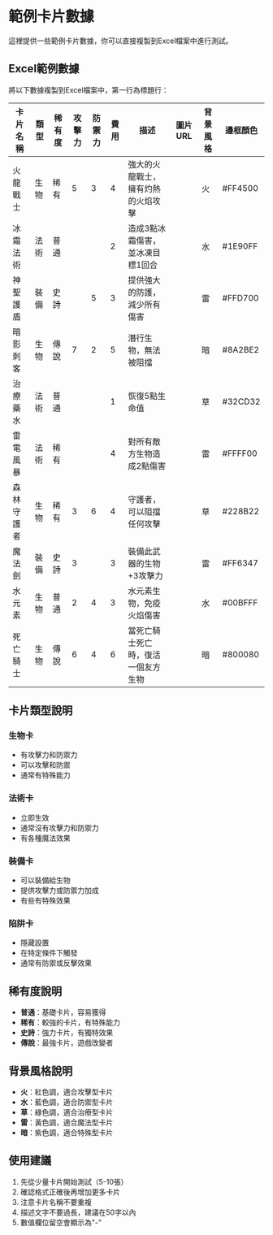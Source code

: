 # 範例卡片數據

這裡提供一些範例卡片數據，你可以直接複製到Excel檔案中進行測試。

## Excel範例數據

將以下數據複製到Excel檔案中，第一行為標題行：

| 卡片名稱 | 類型 | 稀有度 | 攻擊力 | 防禦力 | 費用 | 描述 | 圖片URL | 背景風格 | 邊框顏色 |
|----------|------|--------|--------|--------|------|------|---------|----------|----------|
| 火龍戰士 | 生物 | 稀有 | 5 | 3 | 4 | 強大的火龍戰士，擁有灼熱的火焰攻擊 |  | 火 | #FF4500 |
| 冰霜法術 | 法術 | 普通 |  |  | 2 | 造成3點冰霜傷害，並冰凍目標1回合 |  | 水 | #1E90FF |
| 神聖護盾 | 裝備 | 史詩 |  | 5 | 3 | 提供強大的防護，減少所有傷害 |  | 雷 | #FFD700 |
| 暗影刺客 | 生物 | 傳說 | 7 | 2 | 5 | 潛行生物，無法被阻擋 |  | 暗 | #8A2BE2 |
| 治療藥水 | 法術 | 普通 |  |  | 1 | 恢復5點生命值 |  | 草 | #32CD32 |
| 雷電風暴 | 法術 | 稀有 |  |  | 4 | 對所有敵方生物造成2點傷害 |  | 雷 | #FFFF00 |
| 森林守護者 | 生物 | 稀有 | 3 | 6 | 4 | 守護者，可以阻擋任何攻擊 |  | 草 | #228B22 |
| 魔法劍 | 裝備 | 史詩 | 3 |  | 3 | 裝備此武器的生物+3攻擊力 |  | 雷 | #FF6347 |
| 水元素 | 生物 | 普通 | 2 | 4 | 3 | 水元素生物，免疫火焰傷害 |  | 水 | #00BFFF |
| 死亡騎士 | 生物 | 傳說 | 6 | 4 | 6 | 當死亡騎士死亡時，復活一個友方生物 |  | 暗 | #800080 |

## 卡片類型說明

### 生物卡
- 有攻擊力和防禦力
- 可以攻擊和防禦
- 通常有特殊能力

### 法術卡
- 立即生效
- 通常沒有攻擊力和防禦力
- 有各種魔法效果

### 裝備卡
- 可以裝備給生物
- 提供攻擊力或防禦力加成
- 有些有特殊效果

### 陷阱卡
- 隱藏設置
- 在特定條件下觸發
- 通常有防禦或反擊效果

## 稀有度說明

- **普通**：基礎卡片，容易獲得
- **稀有**：較強的卡片，有特殊能力
- **史詩**：強力卡片，有獨特效果
- **傳說**：最強卡片，遊戲改變者

## 背景風格說明

- **火**：紅色調，適合攻擊型卡片
- **水**：藍色調，適合防禦型卡片
- **草**：綠色調，適合治療型卡片
- **雷**：黃色調，適合魔法型卡片
- **暗**：紫色調，適合特殊型卡片

## 使用建議

1. 先從少量卡片開始測試（5-10張）
2. 確認格式正確後再增加更多卡片
3. 注意卡片名稱不要重複
4. 描述文字不要過長，建議在50字以內
5. 數值欄位留空會顯示為"-" 